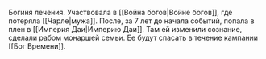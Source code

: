 Богиня лечения. Участвовала в [[Война богов|Войне богов]], где потеряла [[Чарле|мужа]]. После, за 7 лет до начала событий, попала в плен в [[Империя Даи|Империю Даи]]. Там ей изменили сознание, сделали рабом монаршей семьи. Ее будут спасать в течение кампании [[Бог Времени]].